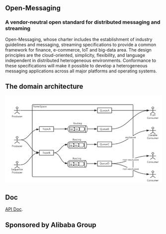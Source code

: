 ## Open-Messaging 

### A vendor-neutral open standard for distributed messaging and streaming
Open-Messaging, whose charter includes the establishment of industry guidelines and messaging, streaming specifications to provide a common framework for finance, e-commerce, IoT and big-data area. The design principles are the cloud-oriented, simplicity, flexibility, and language independent in distributed heterogeneous environments. Conformance to these specifications will make it possible to develop a heterogeneous messaging applications across all major platforms and operating systems.

## The domain architecture
![domain-design](./docs/images/new-domain-design.png)

## Doc
[API Doc](https://openmessaging.github.io/openmessaging/).


## Sponsored by Alibaba Group
